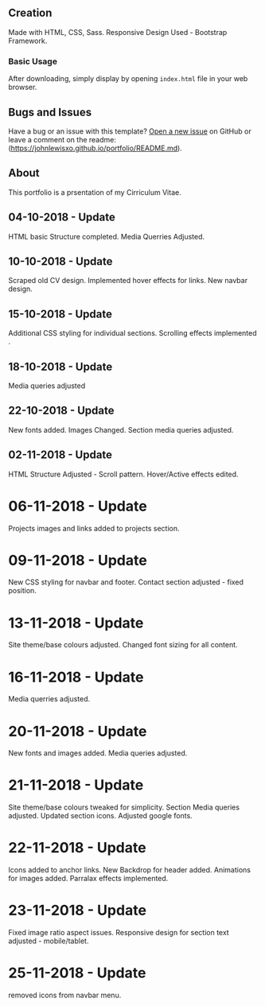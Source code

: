 
## Creation

Made with HTML, CSS, Sass.
Responsive Design Used - Bootstrap Framework.

### Basic Usage

After downloading, simply display by opening `index.html` file in your web browser.


## Bugs and Issues

Have a bug or an issue with this template? 
[Open a new issue](https://johnlewisxo.github.io/portfolio/) on GitHub or leave a comment on the readme:(https://johnlewisxo.github.io/portfolio/README.md).

## About

This portfolio is a prsentation of my Cirriculum Vitae.

## 04-10-2018 - Update

HTML basic Structure completed.
Media Querries Adjusted.

## 10-10-2018 - Update

Scraped old CV design.
Implemented hover effects for links.
New navbar design.

## 15-10-2018 - Update

Additional CSS styling for individual sections.
Scrolling effects implemented .

## 18-10-2018 - Update

Media queries adjusted

## 22-10-2018 - Update

New fonts added.
Images Changed.
Section media queries adjusted.

## 02-11-2018 - Update

HTML Structure Adjusted - Scroll pattern.
Hover/Active effects edited.

# 06-11-2018 - Update

Projects images and links added to projects section.

# 09-11-2018 - Update

New CSS styling for navbar and footer.
Contact section adjusted - fixed position.

# 13-11-2018 - Update

Site theme/base colours adjusted.
Changed font sizing for all content.

# 16-11-2018 - Update

Media querries adjusted.

# 20-11-2018 - Update

New fonts and images added.
Media queries adjusted.

# 21-11-2018 - Update

Site theme/base colours tweaked for simplicity.
Section Media queries adjusted.
Updated section icons.
Adjusted google fonts.

# 22-11-2018 - Update

Icons added to anchor links.
New Backdrop for header added.
Animations for images added.
Parralax effects implemented.

# 23-11-2018 - Update

Fixed image ratio aspect issues.
Responsive design for section text adjusted - mobile/tablet.

# 25-11-2018 - Update

removed icons from navbar menu.



